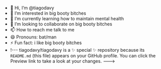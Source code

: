 - 👋 Hi, I’m @tiagodavy
- 👀 I’m interested in big booty bitches
- 🌱 I’m currently learning how to maintain mental health
- 💞️ I’m looking to collaborate on big booty bitches
- 📫 How to reach me talk to me
- 😄 Pronouns: bat/man
- ⚡ Fun fact: i like big booty bitches
- !---
tiagodavy/tiagodavy is a ✨ special ✨ repository because its `README.md` (this file) appears on your GitHub profile.
You can click the Preview link to take a look at your changes.
--->
